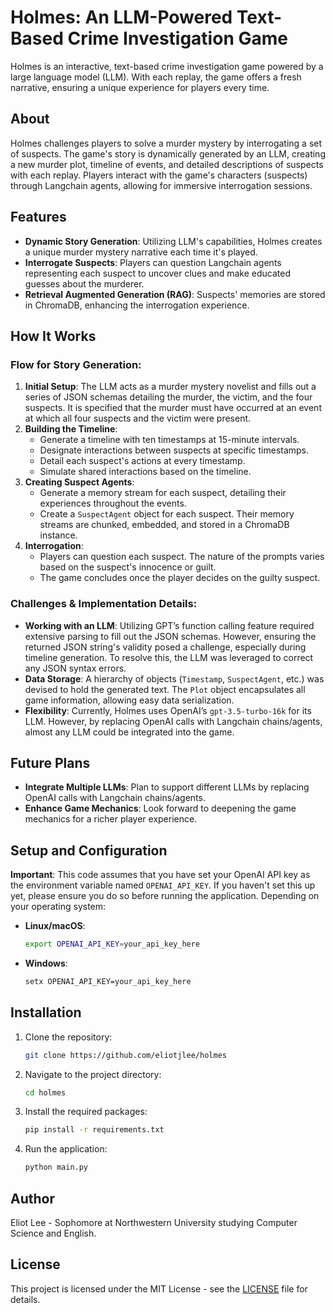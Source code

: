 # Holmes: An LLM-Powered Text-Based Crime Investigation Game

Holmes is an interactive, text-based crime investigation game powered by a large language model (LLM). With each replay, the game offers a fresh narrative, ensuring a unique experience for players every time.

## About

Holmes challenges players to solve a murder mystery by interrogating a set of suspects. The game's story is dynamically generated by an LLM, creating a new murder plot, timeline of events, and detailed descriptions of suspects with each replay. Players interact with the game's characters (suspects) through Langchain agents, allowing for immersive interrogation sessions.

## Features

- **Dynamic Story Generation**: Utilizing LLM's capabilities, Holmes creates a unique murder mystery narrative each time it's played.
- **Interrogate Suspects**: Players can question Langchain agents representing each suspect to uncover clues and make educated guesses about the murderer.
- **Retrieval Augmented Generation (RAG)**: Suspects' memories are stored in ChromaDB, enhancing the interrogation experience.

## How It Works

### Flow for Story Generation:

1. **Initial Setup**: The LLM acts as a murder mystery novelist and fills out a series of JSON schemas detailing the murder, the victim, and the four suspects. It is specified that the murder must have occurred at an event at which all four suspects and the victim were present.
2. **Building the Timeline**: 
   - Generate a timeline with ten timestamps at 15-minute intervals.
   - Designate interactions between suspects at specific timestamps.
   - Detail each suspect's actions at every timestamp.
   - Simulate shared interactions based on the timeline.
3. **Creating Suspect Agents**:
   - Generate a memory stream for each suspect, detailing their experiences throughout the events.
   - Create a `SuspectAgent` object for each suspect. Their memory streams are chunked, embedded, and stored in a ChromaDB instance.
4. **Interrogation**:
   - Players can question each suspect. The nature of the prompts varies based on the suspect's innocence or guilt.
   - The game concludes once the player decides on the guilty suspect.

### Challenges & Implementation Details:

- **Working with an LLM**: Utilizing GPT’s function calling feature required extensive parsing to fill out the JSON schemas. However, ensuring the returned JSON string's validity posed a challenge, especially during timeline generation. To resolve this, the LLM was leveraged to correct any JSON syntax errors.
- **Data Storage**: A hierarchy of objects (`Timestamp`, `SuspectAgent`, etc.) was devised to hold the generated text. The `Plot` object encapsulates all game information, allowing easy data serialization.
- **Flexibility**: Currently, Holmes uses OpenAI’s `gpt-3.5-turbo-16k` for its LLM. However, by replacing OpenAI calls with Langchain chains/agents, almost any LLM could be integrated into the game.

## Future Plans

- **Integrate Multiple LLMs**: Plan to support different LLMs by replacing OpenAI calls with Langchain chains/agents.
- **Enhance Game Mechanics**: Look forward to deepening the game mechanics for a richer player experience.

## Setup and Configuration

**Important**: This code assumes that you have set your OpenAI API key as the environment variable named `OPENAI_API_KEY`. If you haven't set this up yet, please ensure you do so before running the application. Depending on your operating system:

- **Linux/macOS**:
  ```bash
  export OPENAI_API_KEY=your_api_key_here
  ```
  
- **Windows**:
  ```bash
  setx OPENAI_API_KEY=your_api_key_here
  ```

## Installation

1. Clone the repository:
   ```bash
   git clone https://github.com/eliotjlee/holmes
    ```

2. Navigate to the project directory:
   ```bash
   cd holmes
   ```

3. Install the required packages:
   ```bash
   pip install -r requirements.txt
   ```

4. Run the application:
   ```bash
   python main.py
   ```

## Author

Eliot Lee - Sophomore at Northwestern University studying Computer Science and English.

## License

This project is licensed under the MIT License - see the [LICENSE](LICENSE) file for details.
